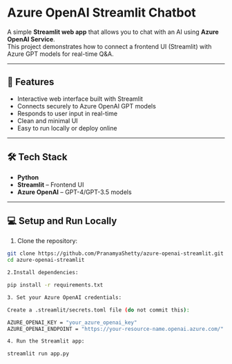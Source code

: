 # Azure OpenAI Streamlit Chatbot

A simple **Streamlit web app** that allows you to chat with an AI using **Azure OpenAI Service**.  
This project demonstrates how to connect a frontend UI (Streamlit) with Azure GPT models for real-time Q&A.

---

## 🚀 Features
- Interactive web interface built with Streamlit
- Connects securely to Azure OpenAI GPT models
- Responds to user input in real-time
- Clean and minimal UI
- Easy to run locally or deploy online

---

## 🛠️ Tech Stack
- **Python**
- **Streamlit** – Frontend UI
- **Azure OpenAI** – GPT-4/GPT-3.5 models

---

## 💻 Setup and Run Locally

1. Clone the repository:
```bash
git clone https://github.com/PranamyaShetty/azure-openai-streamlit.git
cd azure-openai-streamlit

2.Install dependencies:

pip install -r requirements.txt

3. Set your Azure OpenAI credentials:

Create a .streamlit/secrets.toml file (do not commit this):

AZURE_OPENAI_KEY = "your_azure_openai_key"
AZURE_OPENAI_ENDPOINT = "https://your-resource-name.openai.azure.com/"

4. Run the Streamlit app:

streamlit run app.py
